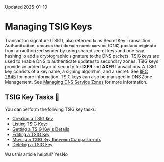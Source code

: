 Updated 2025-01-10
# Managing TSIG Keys
Transaction signature (TSIG), also referred to as Secret Key Transaction Authentication, ensures that domain name service (DNS) packets originate from an authorized sender by using shared secret keys and one-way hashing to add a cryptographic signature to the DNS packets.
TSIG keys are used to enable DNS to authenticate updates to secondary zones. TSIG keys provide an added layer of security for **IXFR** and **AXFR** transactions. A TSIG key consists of a key name, a signing algorithm, and a secret. See [RFC 2845](http://www.rfc-editor.org/rfc/rfc2845.txt) for more information. TSIG keys can also be managed in DNS Zone Management. See [Managing DNS Service Zones](https://docs.oracle.com/en-us/iaas/Content/DNS/Tasks/managingdnszones.htm#managing-zones "The Oracle Cloud Infrastructure DNS service lets you manage zones using the Console, CLI, or API.") for more information.
## TSIG Key Tasks 🔗 
You can perform the follwing TSIG key tasks:
  * [Creating a TSIG Key](https://docs.oracle.com/en-us/iaas/Content/DNS/Tasks/tsig-key-create.htm#top "Create a TSIG key to enable the domain name service \(DNS\) to authenticate updates to secondary zones.")
  * [Listing TSIG Keys](https://docs.oracle.com/en-us/iaas/Content/DNS/Tasks/tsig-key-list.htm#top "View a list of all TSIG keys in a compartment")
  * [Getting a TSIG Key's Details](https://docs.oracle.com/en-us/iaas/Content/DNS/Tasks/tsig-key-get.htm#top "View details for a specific TSIG key.")
  * [Editing a TSIG Key](https://docs.oracle.com/en-us/iaas/Content/DNS/Tasks/tsig-key-update.htm#top "Update the information for a TSIG key.")
  * [Moving a TSIG Key Between Compartments](https://docs.oracle.com/en-us/iaas/Content/DNS/Tasks/tsig-key-move.htm#top "You can move a TSIG key from one compartment to another.")
  * [Deleting a TSIG Key](https://docs.oracle.com/en-us/iaas/Content/DNS/Tasks/tsig-key-delete.htm#top "Delete a TSIG key.")


Was this article helpful?
YesNo

